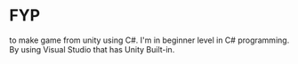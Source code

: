 # FYP
to make game from unity using C#. I'm in beginner level in C# programming. By using Visual Studio that has Unity Built-in. 
